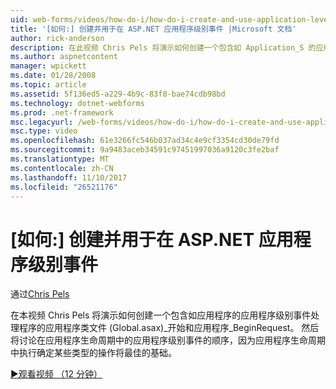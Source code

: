 ```yaml
---
uid: web-forms/videos/how-do-i/how-do-i-create-and-use-application-level-events-in-aspnet
title: '[如何:] 创建并用于在 ASP.NET 应用程序级别事件 |Microsoft 文档'
author: rick-anderson
description: 在此视频 Chris Pels 将演示如何创建一个包含如 Application_S 的应用程序级别事件处理程序的应用程序类文件 (Global.asax)...
ms.author: aspnetcontent
manager: wpickett
ms.date: 01/28/2008
ms.topic: article
ms.assetid: 5f136ed5-a229-4b9c-83f8-bae74cdb98bd
ms.technology: dotnet-webforms
ms.prod: .net-framework
msc.legacyurl: /web-forms/videos/how-do-i/how-do-i-create-and-use-application-level-events-in-aspnet
msc.type: video
ms.openlocfilehash: 61e3266fc546b037ad34c4e9cf3354cd30de79fd
ms.sourcegitcommit: 9a9483aceb34591c97451997036a9120c3fe2baf
ms.translationtype: MT
ms.contentlocale: zh-CN
ms.lasthandoff: 11/10/2017
ms.locfileid: "26521176"
---
```

<a name="how-do-i--create-and-use-application-level-events-in-aspnet"></a>[如何:] 创建并用于在 ASP.NET 应用程序级别事件
====================
通过[Chris Pels](https://twitter.com/chrispels)

在本视频 Chris Pels 将演示如何创建一个包含如应用程序的应用程序级别事件处理程序的应用程序类文件 (Global.asax)\_开始和应用程序\_BeginRequest。 然后将讨论在应用程序生命周期中的应用程序级别事件的顺序，因为应用程序生命周期中执行确定某些类型的操作将最佳的基础。

[&#9654;观看视频 （12 分钟）](https://channel9.msdn.com/Blogs/ASP-NET-Site-Videos/how-do-i-create-and-use-application-level-events-in-aspnet)
